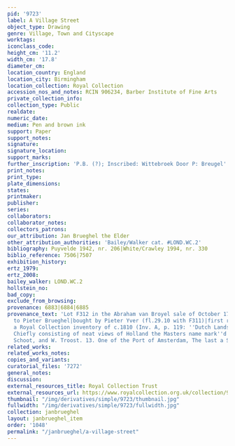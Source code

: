```yaml
---
pid: '9723'
label: A Village Street
object_type: Drawing
genre: Village, Town and Cityscape
worktags:
iconclass_code:
height_cm: '11.2'
width_cm: '17.8'
diameter_cm:
location_country: England
location_city: Birmingham
location_collection: Royal Collection
accession_nos_and_notes: RCIN 906234, Barber Institute of Fine Arts
private_collection_info:
collection_type: Public
realdate:
numeric_date:
medium: Pen and brown ink
support: Paper
support_notes:
signature:
signature_location:
support_marks:
further_inscription: 'P.B. (?); Inscribed: Wittebroek Door P: Breugel'
print_notes:
print_type:
plate_dimensions:
states:
printmaker:
publisher:
series:
collaborators:
collaborator_notes:
collectors_patrons:
our_attribution: Jan Brueghel the Elder
other_attribution_authorities: 'Bailey/Walker cat. #LOND.WC.2'
bibliography: Puyvelde 1942, nr. 206|White/Crawley 1994, nr. 330
biblio_reference: 7506|7507
exhibition_history:
ertz_1979:
ertz_2008:
bailey_walker: LOND.WC.2
hollstein_no:
bad_copy:
exclude_from_browsing:
provenance: 6883|6884|6885
provenance_text: 'Lot F312 in the Abraham van Broyel sale of October 1759, where attributed
  to Pieter Brueghel|bought by Pieter Yver (fl.29.10 with F311)|first recorded in
  a Royal Collection inventory of c.1810 (Inv. A, p. 119: ''Dutch Landscapes. 38.
  Chiefly consisting of neat views of Holland the Masters name mark''d are Verstien,
  Schoot, and W. Troost. 13. One of the Port of Amsterdam, The last a Sea Fight'')'
related_works:
related_works_notes:
copies_and_variants:
curatorial_files: '7272'
general_notes:
discussion:
external_resources_title: Royal Collection Trust
external_resources_url: https://www.royalcollection.org.uk/collection/906234/a-village-street
thumbnail: "/img/derivatives/simple/9723/thumbnail.jpg"
fullwidth: "/img/derivatives/simple/9723/fullwidth.jpg"
collection: janbrueghel
layout: janbrueghel_item
order: '1048'
permalink: "/janbrueghel/a-village-street"
---
```

